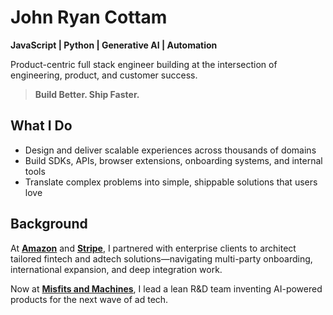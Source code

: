 # John Ryan Cottam

**JavaScript | Python | Generative AI | Automation**

Product-centric full stack engineer building at the intersection of engineering, product, and customer success.

> **Build Better. Ship Faster.**

## What I Do 
- Design and deliver scalable experiences across thousands of domains  
- Build SDKs, APIs, browser extensions, onboarding systems, and internal tools  
- Translate complex problems into simple, shippable solutions that users love

## Background
At [**Amazon**](https://www.amazon.com) and [**Stripe**](https://stripe.com), I partnered with enterprise clients to architect tailored fintech and adtech solutions—navigating multi-party onboarding, international expansion, and deep integration work.

Now at [**Misfits and Machines**](https://www.misfitsandmachines.com), I lead a lean R&D team inventing AI-powered products for the next wave of ad tech.


